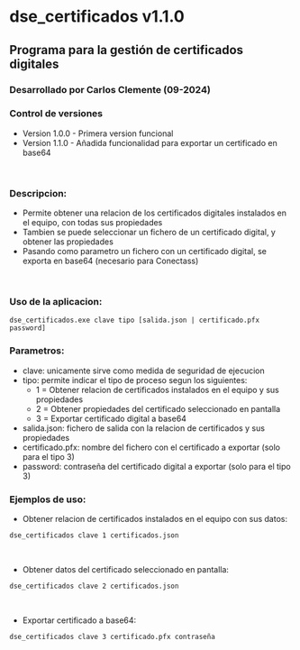 # dse_certificados v1.1.0
## Programa para la gestión de certificados digitales

### Desarrollado por Carlos Clemente (09-2024)

### Control de versiones
- Version 1.0.0 - Primera version funcional
- Version 1.1.0 - Añadida funcionalidad para exportar un certificado en base64
<br>

### Descripcion:
- Permite obtener una relacion de los certificados digitales instalados en el equipo, con todas sus propiedades
- Tambien se puede seleccionar un fichero de un certificado digital, y obtener las propiedades
- Pasando como parametro un fichero con un certificado digital, se exporta en base64 (necesario para Conectass)
<br>

### Uso de la aplicacion:
	dse_certificados.exe clave tipo [salida.json | certificado.pfx password]

### Parametros:
- clave: unicamente sirve como medida de seguridad de ejecucion
- tipo: permite indicar el tipo de proceso segun los siguientes:
	- 1 = Obtener relacion de certificados instalados en el equipo y sus propiedades
	- 2 = Obtener propiedades del certificado seleccionado en pantalla
	- 3 = Exportar certificado digital a base64
- salida.json: fichero de salida con la relacion de certificados y sus propiedades
- certificado.pfx: nombre del fichero con el certificado a exportar (solo para el tipo 3)
- password: contraseña del certificado digital a exportar (solo para el tipo 3)
		
### Ejemplos de uso: 
	 
* Obtener relacion de certificados instalados en el equipo con sus datos:
```
dse_certificados clave 1 certificados.json
```
<br>

* Obtener datos del certificado seleccionado en pantalla: 
```
dse_certificados clave 2 certificados.json
```
<br>

* Exportar certificado a base64: 
```
dse_certificados clave 3 certificado.pfx contraseña
```
<br>
